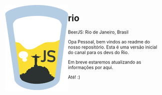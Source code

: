 
<img src="https://github.com/beerjs/rio/blob/master/images/beerjs.png?raw=true" align="left" width="40%" heigth="40%"></img>
# rio 
BeerJS: Rio de Janeiro, Brasil

Opa Pessoal, bem vindos ao readme do nosso repositório. Esta é uma versão inicial do canal para os devs do Rio.

Em breve estaremos atualizando as informações por aqui.

Até! :)
